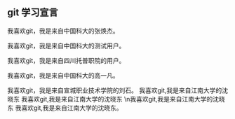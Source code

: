 ## git 学习宣言

我喜欢git，我是来自中国科大的张焕杰。

我喜欢git，我是来自中国科大的测试用户。

我喜欢git，我是来自四川托普职院的用户。

我喜欢git，我是来自中国科大的高一凡。

我喜欢git，我是来自宣城职业技术学院的刘石。
我喜欢git,我是来自江南大学的沈晓东
我喜欢git,我是来自江南大学的沈晓东
\n我喜欢git,我是来自江南大学的沈晓东
我喜欢git,我是来自江南大学的沈晓东。

